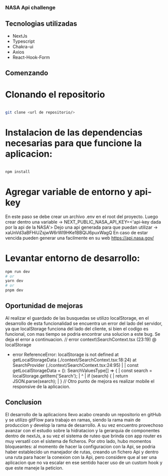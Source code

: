 ### NASA Api challenge
## Tecnologias utilizadas
- NextJs
- Typescript
- Chakra-ui
- Axios
- React-Hook-Form

## Comenzando
# Clonando el repositorio 
```bash

git clone <url de repositorio/>

```

# Instalacion de las dependencias necesarias para que funcione la aplicacion:
```bash

npm install

```
# Agregar variable de entorno y api-key 
En este paso se debe crear un archivo .env en el root del proyecto.
Luego crear dentro una variable -> NEXT_PUBLIC_NASA_API_KEY=<'api-key dada por la api de la NASA'>
Dejo una api generada para que puedan utilizar -> xaUnVd3aBFHiUZsjwW6rWI9HKe1BBQlJ6puxWagQ
En caso de estar vencida pueden generar una facilmente en su web https://api.nasa.gov/

# Levantar entorno de desarrollo:

```bash
npm run dev
# or
yarn dev
# or
pnpm dev
```
## Oportunidad de mejoras
Al realizar el guardado de las busquedas se utilizo localStorage, en el desarrollo de esta funcionalidad se encuentra un error del lado del servidor, ya que localStorage funciona del lado del cliente, si bien el codigo es funcional, con mas tiempo se podria encontrar una solucion a este bug. Se deja el error a continuacion.
// error context\SearchContext.tsx (23:19) @ localStorage
- error ReferenceError: localStorage is not defined
    at getLocalStorageData (./context/SearchContext.tsx:18:24)
    at SearchProvider (./context/SearchContext.tsx:24:95)
|
|   const getLocalStorageData = (): SearchValuesType[] => {
|     const search = localStorage.getItem('Search');
|                   ^
|     if (search) {
|       return JSON.parse(search);
|     }
//
Otro punto de mejora es realizar mobile el responsive de la aplicacion.


## Conclusion

El desarrollo de la aplicacions llevo acabo creando un repositorio en gitHub y se utilizo gitFlow para trabajo en ramas, siendo la rama main de produccion y develop la rama de desarrollo.
A su vez encuentro provechoso avanzar con el estudio sobre la hidratacion y la gerarquia de componentes dentro de nextJs, a su vez el sistema de ruteo que brinda con app router es muy versatil con el sistema de ficheros. Por otro lado, hubo momentos bloqueantes:  al momento de hacer la configuracion con la Api, se podria haber establecido un manejador de rutas, creando un fichero Api y dentro una ruta para hacer la conexion con la Api, pero considere que al ser una aplicacion que no va escalar en ese sentido hacer uso de un custom hook y que este maneje la peticion.
